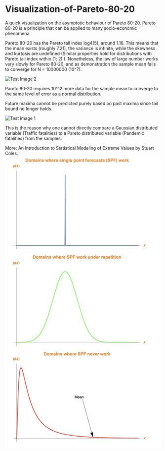 # Visualization-of-Pareto-80-20
A quick visualization on the asymptotic behaviour of Pareto 80-20. Pareto 80-20 is a principle that can be applied to many socio-economic phenomena.

Pareto 80-20 has the Pareto tail index log4(5), around 1.16. This means that the mean exists (roughly 7.21), the variance is infinite, while the skewness and kurtosis are undefined (Similar properties hold for distributions with Pareto tail index within (1; 2) ). Nonetheless, the law of large number works very slowly for Pareto 80-20, and as demonstration the sample mean fails to converge for N = 10000000 (10^7). 

![Test Image 2](https://github.com/fallintoplace/Visualizing-Pareto-80-20/blob/master/sample_mean.gif)

Pareto 80-20 requires 10^12 more data for the sample mean to converge to the same level of error as a normal distribution.

Future maxima cannot be predicted purely based on past maxima since tail bound no longer holds.

![Test Image 1](https://github.com/fallintoplace/Visualizing-Pareto-80-20/blob/master/samples_generated.gif)

This is the reason why one cannot directly compare a Gaussian distributed variable (Traffic fatalities) to a Pareto distributed variable (Pandemic fatalities) from the samples.

More: An Introduction to Statistical Modeling of Extreme Values by Stuart Coles.
![SPF](https://github.com/fallintoplace/Asymptotic-Behaviour-of-Pareto-80-20/blob/master/single_point_forecast.jpg)
